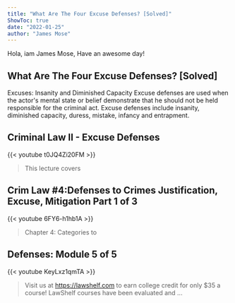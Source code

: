 ```yaml
---
title: "What Are The Four Excuse Defenses? [Solved]"
ShowToc: true 
date: "2022-01-25"
author: "James Mose" 
---
```


Hola, iam James Mose, Have an awesome day!
## What Are The Four Excuse Defenses? [Solved]
Excuses: Insanity and Diminished Capacity Excuse defenses are used when the actor's mental state or belief demonstrate that he should not be held responsible for the criminal act. Excuse defenses include insanity, diminished capacity, duress, mistake, infancy and entrapment.

## Criminal Law II - Excuse Defenses
{{< youtube t0JQ4Zi20FM >}}
>This lecture covers 

## Crim Law  #4:Defenses to Crimes  Justification, Excuse, Mitigation Part 1 of 3
{{< youtube 6FY6-h1hb1A >}}
>Chapter 4: Categories to 

## Defenses: Module 5 of 5
{{< youtube KeyLxz1qmTA >}}
>Visit us at https://lawshelf.com to earn college credit for only $35 a course! LawShelf courses have been evaluated and ...

